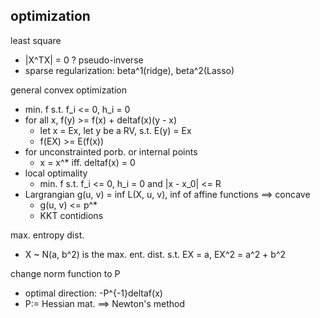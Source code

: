 ## optimization

least square
- |X^TX| = 0 ? pseudo-inverse
- sparse regularization: beta^1(ridge), beta^2(Lasso)

general convex optimization
- min. f s.t. f_i <= 0, h_i = 0
- for all x, f(y) >= f(x) + deltaf(x)(y - x)
    - let x = Ex, let y be a RV, s.t. E(y) = Ex
    - f(EX) >= E(f(x))
- for unconstrainted porb. or internal points
    - x = x^* iff. deltaf(x) = 0
- local optimality
    - min. f s.t. f_i <= 0, h_i = 0 and |x - x_0| <= R
- Largrangian g(u, v) = inf L(X, u, v), inf of affine functions ==> concave
    - g(u, v) <= p^*
    - KKT contidions

max. entropy dist.
- X ~ N(a, b^2) is the max. ent. dist. s.t. EX = a, EX^2 = a^2 + b^2

change norm function to P
- optimal direction: -P^{-1}deltaf(x)
- P:= Hessian mat. ==> Newton's method
